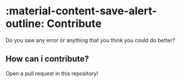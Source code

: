# :material-content-save-alert-outline: Contribute

Do you saw any error or anything that you think you could do better?

## How can i contribute?

Open a pull request in this repository!
